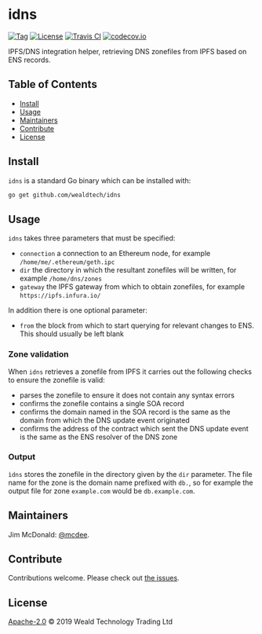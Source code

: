 # idns

[![Tag](https://img.shields.io/github/tag/wealdtech/idns.svg)](https://github.com/wealdtech/idns/releases/)
[![License](https://img.shields.io/github/license/wealdtech/idns.svg)](LICENSE)
[![Travis CI](https://img.shields.io/travis/wealdtech/idns.svg)](https://travis-ci.org/wealdtech/idns)
[![codecov.io](https://img.shields.io/codecov/c/github/wealdtech/idns.svg)](https://codecov.io/github/wealdtech/idns)

IPFS/DNS integration helper, retrieving DNS zonefiles from IPFS based on ENS records.

## Table of Contents

- [Install](#install)
- [Usage](#usage)
- [Maintainers](#maintainers)
- [Contribute](#contribute)
- [License](#license)

## Install

`idns` is a standard Go binary which can be installed with:

```sh
go get github.com/wealdtech/idns
```

## Usage

`idns` takes three parameters that must be specified:

  - `connection` a connection to an Ethereum node, for example `/home/me/.ethereum/geth.ipc`
  - `dir` the directory in which the resultant zonefiles will be written, for example `/home/dns/zones`
  - `gateway` the IPFS gateway from which to obtain zonefiles, for example `https://ipfs.infura.io/`

In addition there is one optional parameter:

  - `from` the block from which to start querying for relevant changes to ENS.  This should usually be left blank

### Zone validation

When `idns` retrieves a zonefile from IPFS it carries out the following checks to ensure the zonefile is valid:

  - parses the zonefile to ensure it does not contain any syntax errors
  - confirms the zonefile contains a single SOA record
  - confirms the domain named in the SOA record is the same as the domain from which the DNS update event originated
  - confirms the address of the contract which sent the DNS update event is the same as the ENS resolver of the DNS zone

### Output

`ìdns` stores the zonefile in the directory given by the `dir` parameter.  The file name for the zone is the domain name prefixed with `db.`, so for example the output file for zone `example.com` would be `db.example.com`.

## Maintainers

Jim McDonald: [@mcdee](https://github.com/mcdee).

## Contribute

Contributions welcome. Please check out [the issues](https://github.com/wealdtech/idns/issues).

## License

[Apache-2.0](LICENSE) © 2019 Weald Technology Trading Ltd
